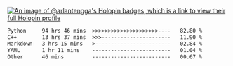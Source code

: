 [![An image of @arlantengga's Holopin badges, which is a link to view their full Holopin profile](https://holopin.me/arlantengga)](https://holopin.io/@arlantengga)
<!--START_SECTION:waka-->

```txt
Python     94 hrs 46 mins  >>>>>>>>>>>>>>>>>>>>>----   82.80 %
C++        13 hrs 37 mins  >>>----------------------   11.90 %
Markdown   3 hrs 15 mins   >------------------------   02.84 %
YAML       1 hr 11 mins    -------------------------   01.04 %
Other      46 mins         -------------------------   00.67 %
```

<!--END_SECTION:waka-->



